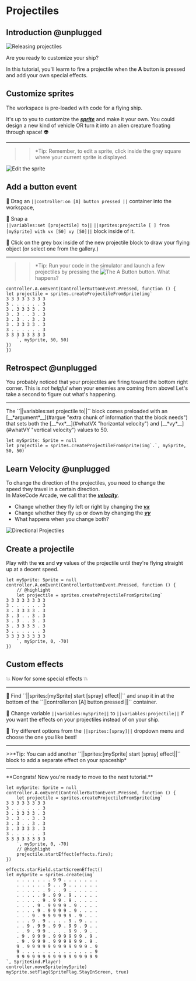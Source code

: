 # Projectiles

## Introduction @unplugged

![Releasing projectiles](/static/skillmap/space/projectiles.gif "Here, enemy ship. Would you like to borrow an asteroid?")

Are you ready to customize your ship? 

In this tutorial, you'll learm to fire a projectile when the **A** button
is pressed and add your own special effects.

## Customize sprites

The workspace is pre-loaded with code for a flying ship.

It's up to you to customize the [__*sprite*__](#sprote "2-D image that moves on the screen") and make it your own. You could design a new 
kind of vehicle OR turn it into an alien creature floating through space! 👽

<hr/>

>>*Tip: Remember, to edit a sprite, click inside the grey square where your current sprite is displayed.

![Edit the sprite](/static/skillmap/space/edit-sprite.png "Click within the square. I dare you!")

## Add a button event

🔲 Drag an ``||controller:on [A] button pressed ||`` container into the workspace, 

🔲 Snap a <br/>
``||variables:set [projectile] to||`` ``||sprites:projectile [ ] from [mySprite] with vx [50] vy [50]||`` 
block inside of it.

🔲 Click on the grey box inside of the new projectile block to draw your 
flying object (or select one from the gallery.)
<hr/>

>>*Tip: Run your code in the simulator and launch a few projectiles 
by pressing the ![The A Button](/static/skillmap/space/a-button.png "Let's get fired up!") button.  What happens?


```blocks
controller.A.onEvent(ControllerButtonEvent.Pressed, function () {
let projectile = sprites.createProjectileFromSprite(img`
3 3 3 3 3 3 3 3
3 . . . . . . 3
3 . 3 3 3 3 . 3
3 . 3 . . 3 . 3
3 . 3 . . 3 . 3
3 . 3 3 3 3 . 3
3 . . . . . . 3
3 3 3 3 3 3 3 3
    `, mySprite, 50, 50)
})
})
```

## Retrospect @unplugged

You probably noticed that your projectiles are firing toward the bottom 
right corner. This is *not helpful* when your enemies are coming from above! Let's take 
a second to figure out what's happening.
<hr/>
The ``||variables:set projectile to||`` block comes preloaded with 
an [__*argument*__](#argue "extra chunk of information that the block needs") 
that sets both the [__*vx*__](#whatVX "horizontal velocity") 
and [__*vy*__](#whatVY "vertical velocity") 
values to 50.

```block
let mySprite: Sprite = null
let projectile = sprites.createProjectileFromSprite(img`.`, mySprite, 50, 50)
```

## Learn Velocity @unplugged

To change the direction of the projectiles, you need to change the  
speed they travel in a certain direction.  
In MakeCode Arcade, we call that the [__*velocity*__](#veloc "speed in a given direction").

- Change whether they fly left or right by changing the [__*vx*__](#whatX "speed from left to right")  
- Change whether they fly up or down by changing the [__*vy*__](#whatX "speed from top to bottom")  
- What happens when you change both?

![Directional Projectiles](/static/skillmap/space/vxvy.gif "Round and Round")


## Create a projectile

Play with the __vx__ and __vy__ values of the projectile until they're flying straight up at a decent speed.

```blocks
let mySprite: Sprite = null
controller.A.onEvent(ControllerButtonEvent.Pressed, function () {
    // @highlight
    let projectile = sprites.createProjectileFromSprite(img`
3 3 3 3 3 3 3 3
3 . . . . . . 3
3 . 3 3 3 3 . 3
3 . 3 . . 3 . 3
3 . 3 . . 3 . 3
3 . 3 3 3 3 . 3
3 . . . . . . 3
3 3 3 3 3 3 3 3
    `, mySprite, 0, -70)
})
```

## Custom effects

💥 Now for some special effects 💥
<hr/>
🔲 Find 
``||sprites:[mySprite] start [spray] effect||`` and snap it in at 
the bottom of the ``||controller:on [A] button pressed ||`` container.  

🔲 Change variable ``||variables:mySprite||`` to ``||variables:projectile||`` if you
want the effects on your projectiles instead of on your ship.  

🔲 Try different options from the ``||sprites:[spray]||`` dropdown menu and choose the one you like best!  
<hr/>
>>*Tip: You can add another ``||sprites:[mySprite] start [spray] effect||`` block
to add a separate effect on your spaceship*
<hr/>
**Congrats! Now you're ready to move to the next tutorial.**

```blocks
let mySprite: Sprite = null
controller.A.onEvent(ControllerButtonEvent.Pressed, function () {
    let projectile = sprites.createProjectileFromSprite(img`
3 3 3 3 3 3 3 3
3 . . . . . . 3
3 . 3 3 3 3 . 3
3 . 3 . . 3 . 3
3 . 3 . . 3 . 3
3 . 3 3 3 3 . 3
3 . . . . . . 3
3 3 3 3 3 3 3 3
    `, mySprite, 0, -70)
    // @highlight
    projectile.startEffect(effects.fire);
})
```


```template
effects.starField.startScreenEffect()
let mySprite = sprites.create(img`
    . . . . . . . 9 9 . . . . . . .
    . . . . . . 9 . . 9 . . . . . .
    . . . . . . 9 . . 9 . . . . . .
    . . . . . 9 . 9 9 . 9 . . . . .
    . . . . . 9 . 9 9 . 9 . . . . .
    . . . . 9 . 9 9 9 9 . 9 . . . .
    . . . . 9 . 9 9 9 9 . 9 . . . .
    . . . 9 . 9 9 9 9 9 9 . 9 . . .
    . . . 9 . 9 . . . . 9 . 9 . . .
    . . 9 . 9 9 . 9 9 . 9 9 . 9 . .
    . . 9 . 9 9 . . . . 9 9 . 9 . .
    . 9 . 9 9 9 . 9 9 9 9 9 9 . 9 .
    . 9 . 9 9 9 . 9 9 9 9 9 9 . 9 .
    9 . 9 9 9 9 9 9 9 9 9 9 9 9 . 9
    9 . . . . . . . . . . . . . . 9
    9 9 9 9 9 9 9 9 9 9 9 9 9 9 9 9
`, SpriteKind.Player)
controller.moveSprite(mySprite)
mySprite.setFlag(SpriteFlag.StayInScreen, true)
```